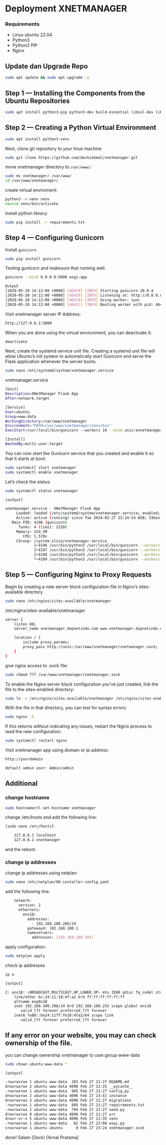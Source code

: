 # Deployment XNETMANAGER

### Requirements
- Linux ubuntu 22.04
- Python3
- Python3 PIP
- Nginx
## Update dan Upgrade Repo
```bash
sudo apt update && sudo apt upgrade -y
```
## Step 1 — Installing the Components from the Ubuntu Repositories
```bash
sudo apt install python3-pip python3-dev build-essential libssl-dev libffi-dev python3-setuptools
```
## Step 2 — Creating a Python Virtual Environment
```bash
sudo apt install python3-venv
```
Next, clone git repository to your linux machine
```bash
sudo git clone https://github.com/deckiokmal/xnetmanager.git
```
move xnetmanager directory to `/var/www/`:
```bash
sudo mv xnetmanager/ /var/www/
cd /var/www/xnetmanager/
```
create virtual enviroment:
```bash
python3 -m venv venv
source venv/bin/activate
```
Install python library:
```bash
sudo pip install -r requirements.txt
```
## Step 4 — Configuring Gunicorn
Install `gunicorn`:
```bash
sudo pip install gunicorn
```
Testing gunicorn and makesure that running well.
```bash
gunicorn --bind 0.0.0.0:5000 wsgi:app
```
```bash
Output
[2020-05-20 14:13:00 +0000] [46419] [INFO] Starting gunicorn 20.0.4
[2020-05-20 14:13:00 +0000] [46419] [INFO] Listening at: http://0.0.0.0:5000 (46419)
[2020-05-20 14:13:00 +0000] [46419] [INFO] Using worker: sync
[2020-05-20 14:13:00 +0000] [46421] [INFO] Booting worker with pid: 46421
```
Visit xnetmanager server IP Address:
```bash
http://127.0.0.1:5000
```
When you are done using the virtual environment, you can deactivate it:
```bash
deactivate
```
Next, create the systemd service unit file. Creating a systemd unit file will allow Ubuntu’s init system to automatically start Gunicorn and serve the Flask application whenever the server boots.
```bash
sudo nano /etc/systemd/system/xnetmanager.service
```
xnetmanager.service
```bash
[Unit]
Description=XNetManager Flask App
After=network.target

[Service]
User=ubuntu
Group=www-data
WorkingDirectory=/var/www/xnetmanager
Environment="PATH=/var/www/xnetmanager/venv/bin"
ExecStart=/usr/local/bin/gunicorn --workers 10 --bind unix:exnetmanager.sock -m 007 wsgi:app

[Install]
WantedBy=multi-user.target
```
You can now start the Gunicorn service that you created and enable it so that it starts at boot:
```bash
sudo systemctl start xnetmanager
sudo systemctl enable xnetmanager
```
Let’s check the status:
```bash
sudo systemctl status xnetmanager
```
```bash
[output]

xnetmanager.service - XNetManager Flask App
     Loaded: loaded (/etc/systemd/system/xnetmanager.service; enabled; vendor preset: enabled)
     Active: active (running) since Tue 2024-02-27 23:24:54 WIB; 53min ago
   Main PID: 4106 (gunicorn)
      Tasks: 4 (limit: 2220)
     Memory: 159.5M
        CPU: 1.570s
     CGroup: /system.slice/xnetmanager.service
             ├─4106 /usr/bin/python3 /usr/local/bin/gunicorn --workers 3 --bind unix:/var/www/xnetmanager/xnetmanage>
             ├─4107 /usr/bin/python3 /usr/local/bin/gunicorn --workers 3 --bind unix:/var/www/xnetmanager/xnetmanage>
             ├─4108 /usr/bin/python3 /usr/local/bin/gunicorn --workers 3 --bind unix:/var/www/xnetmanager/xnetmanage>
             └─4109 /usr/bin/python3 /usr/local/bin/gunicorn --workers 3 --bind unix:/var/www/xnetmanager/xnetmanage>
```
## Step 5 — Configuring Nginx to Proxy Requests
Begin by creating a new server block configuration file in Nginx’s sites-available directory
```bash
sudo nano /etc/nginx/sites-available/xnetmanager
```
/etc/nginx/sites-available/xnetmanager
```bash
server {
    listen 80;
    server_name xnetmanager.dopnetindo.com www.xnetmanager.dopnetindo.com;

    location / {
        include proxy_params;
        proxy_pass http://unix:/var/www/xnetmanager/xnetmanager.sock;
    }
}
```
give nginx access to .sock file:
```bash
sudo chmod 777 /var/www/xnetmanager/xnetmanager.sock
```
To enable the Nginx server block configuration you’ve just created, link the file to the sites-enabled directory:
```bash
sudo ln -s /etc/nginx/sites-available/xnetmanager /etc/nginx/sites-enabled
```
With the file in that directory, you can test for syntax errors:
```bash
sudo nginx -t
```
If this returns without indicating any issues, restart the Nginx process to read the new configuration:
```bash
sudo systemctl restart nginx
```
Visit xnetmanager app using domain or ip address:
```bash
http://yourdomain

default admin user: Admin/admin
```

## Additional
### change hostname
```bash
sudo hostnamectl set-hostname xnetmanager
```
change /etc/hosts and add the following line:
```bash
[sudo nano /etc/hosts]

	127.0.0.1 localhost
	127.0.0.1 xnetmanager
```
and the reboot.

### change ip addresses
change ip addresses using netplan:
```bash
sudo nano /etc/netplan/00-installer-config.yaml
```
add the following line:
```bash
	network:
	  version: 2
	  ethernets:
	    ens18:
	      addresses:
	        - 192.168.100.206/24
	      gateway4: 192.168.100.1
	      nameservers:
	        addresses: [192.168.100.101]
```
apply configuration:
```bash
sudo netplan apply
```
check ip addresses
```bash
ip a
```
```bash
[output]

2: ens18: <BROADCAST,MULTICAST,UP,LOWER_UP> mtu 1500 qdisc fq_codel state UP group default qlen 1000
    link/ether bc:24:11:18:4f:a2 brd ff:ff:ff:ff:ff:ff
    altname enp0s18
    inet 192.168.100.206/24 brd 192.168.100.255 scope global ens18
       valid_lft forever preferred_lft forever
    inet6 fe80::be24:11ff:fe18:4fa2/64 scope link 
       valid_lft forever preferred_lft forever
```

## If any error on your website, you may can check ownership of the file.
you can change ownership xnetmanager to user:group www-data
```bash
sudo chown ubuntu:www-data *
```
```bash
[output]

-rwxrwxrwx 1 ubuntu www-data  283 Feb 27 21:27 README.md
drwxrwxrwx 2 ubuntu www-data 4096 Feb 27 22:25 __pycache__
-rwxrwxrwx 1 ubuntu www-data  965 Feb 27 21:27 config.py
drwxrwxrwx 2 ubuntu www-data 4096 Feb 27 23:41 instance
drwxrwxrwx 3 ubuntu www-data 4096 Feb 27 21:27 migrations
-rwxrwxrwx 1 ubuntu www-data  805 Feb 27 21:27 requirements.txt
-rwxrwxrwx 1 ubuntu www-data  794 Feb 27 21:27 seed.py
drwxrwxrwx 8 ubuntu www-data 4096 Feb 27 21:27 src
drwxr-xr-x 5 ubuntu www-data 4096 Feb 27 21:35 venv
-rwxrwxrwx 1 ubuntu www-data   62 Feb 27 22:08 wsgi.py
srwxrwxrwx 1 ubuntu ubuntu      0 Feb 27 23:24 xnetmanager.sock
```

done!
Salam [Decki Okmal Pratama]
